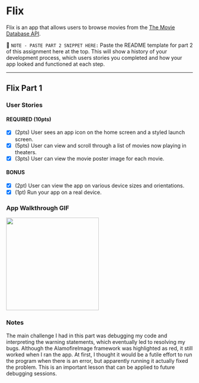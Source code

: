 # Flix

Flix is an app that allows users to browse movies from the [The Movie Database API](http://docs.themoviedb.apiary.io/#).

📝 `NOTE - PASTE PART 2 SNIPPET HERE:` Paste the README template for part 2 of this assignment here at the top. This will show a history of your development process, which users stories you completed and how your app looked and functioned at each step.

---

## Flix Part 1

### User Stories

#### REQUIRED (10pts)
- [X] (2pts) User sees an app icon on the home screen and a styled launch screen.
- [X] (5pts) User can view and scroll through a list of movies now playing in theaters.
- [X] (3pts) User can view the movie poster image for each movie.

#### BONUS
- [X] (2pt) User can view the app on various device sizes and orientations.
- [X] (1pt) Run your app on a real device.

### App Walkthrough GIF
<img src="YOUR_GIF_URL_HERE" width=250><br>

### Notes
The main challenge I had in this part was debugging my code and interpreting the warning statements, which eventually led to resolving my bugs. Although the AlamofireImage framework was highlighted as red, it still worked when I ran the app. At first, I thought it would be a futile effort to run the program when there is an error, but apparently running it actually fixed the problem. This is an important lesson that can be applied to future debugging sessions.  

